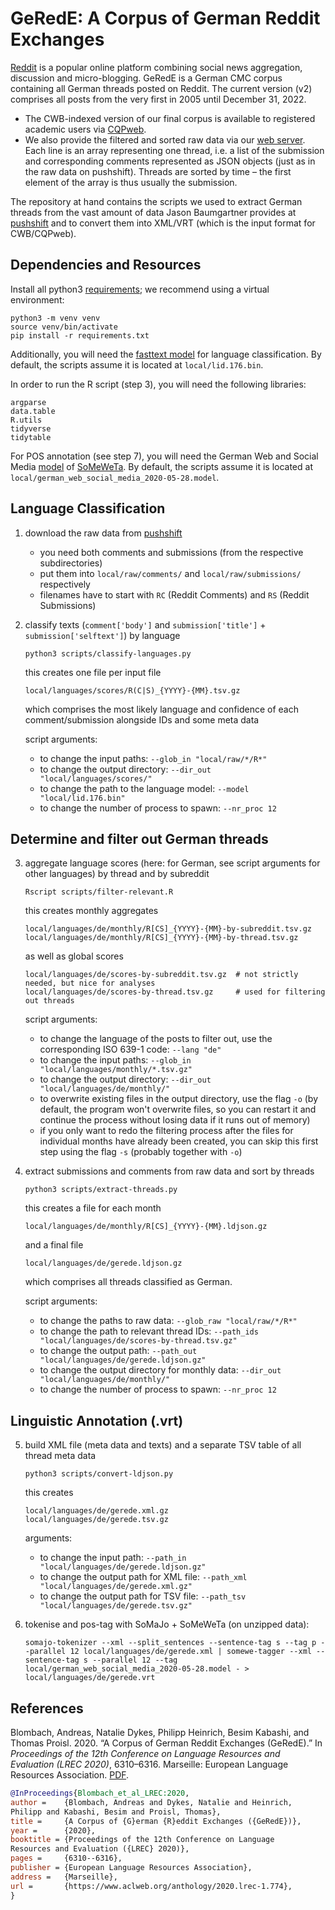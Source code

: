 # GeRedE: A Corpus of German Reddit Exchanges #

[Reddit](https://www.reddit.com) is a popular online platform combining social news aggregation, discussion and micro-blogging. GeRedE is a German CMC corpus containing all German threads posted on Reddit. The current version (v2) comprises all posts from the very first in 2005 until December 31, 2022.

- The CWB-indexed version of our final corpus is available to registered academic users via [CQPweb](https://corpora.linguistik.uni-erlangen.de/cqpweb/gerede_v2).
- We also provide the filtered and sorted raw data via our [web server](https://corpora.linguistik.uni-erlangen.de/data/de-gerede.ldjson.gz).  Each line is an array representing one thread, i.e. a list of the submission and corresponding comments represented as JSON objects (just as in the raw data on pushshift).  Threads are sorted by time – the first element of the array is thus usually the submission.

The repository at hand contains the scripts we used to extract German threads from the vast amount of data Jason Baumgartner provides at [pushshift](https://files.pushshift.io/reddit) and to convert them into XML/VRT (which is the input format for CWB/CQPweb).


## Dependencies and Resources ##

Install all python3 [requirements](requirements.txt); we recommend using a virtual environment:

    python3 -m venv venv
    source venv/bin/activate
    pip install -r requirements.txt

Additionally, you will need the [fasttext model](https://fasttext.cc/docs/en/language-identification.html) for language classification.  By default, the scripts assume it is located at `local/lid.176.bin`.

In order to run the R script (step 3), you will need the following libraries:

    argparse
    data.table
    R.utils
    tidyverse
    tidytable
    
For POS annotation (see step 7), you will need the German Web and Social Media [model](https://corpora.linguistik.uni-erlangen.de/someweta/german_web_social_media_2020-05-28.model) of [SoMeWeTa](https://github.com/tsproisl/SoMeWeTa).  By default, the scripts assume it is located at `local/german_web_social_media_2020-05-28.model`.

## Language Classification ##

1. download the raw data from [pushshift](https://files.pushshift.io/reddit)
   - you need both comments and submissions (from the respective subdirectories)
   - put them into `local/raw/comments/` and `local/raw/submissions/` respectively
   - filenames have to start with `RC` (Reddit Comments) and `RS` (Reddit Submissions)

2. classify texts (`comment['body']` and `submission['title']` + `submission['selftext']`) by language
   ```
   python3 scripts/classify-languages.py
   ```
   this creates one file per input file
   ```
   local/languages/scores/R(C|S)_{YYYY}-{MM}.tsv.gz
   ```
   which comprises the most likely language and confidence of each comment/submission alongside IDs and some meta data

   script arguments:
   - to change the input paths:
     `--glob_in "local/raw/*/R*"`
   - to change the output directory:
     `--dir_out "local/languages/scores/"`
   - to change the path to the language model:
     `--model "local/lid.176.bin"`
   - to change the number of process to spawn:
     `--nr_proc 12`

## Determine and filter out German threads ##

3. aggregate language scores (here: for German, see script arguments for other languages) by thread and by subreddit
   ```
   Rscript scripts/filter-relevant.R
   ```
   this creates monthly aggregates
   ```
   local/languages/de/monthly/R[CS]_{YYYY}-{MM}-by-subreddit.tsv.gz
   local/languages/de/monthly/R[CS]_{YYYY}-{MM}-by-thread.tsv.gz
   ```
   as well as global scores
   ```
   local/languages/de/scores-by-subreddit.tsv.gz  # not strictly needed, but nice for analyses
   local/languages/de/scores-by-thread.tsv.gz     # used for filtering out threads
   ```

   script arguments:
   - to change the language of the posts to filter out, use the corresponding ISO 639-1 code:
     `--lang "de"`
   - to change the input paths:
     `--glob_in "local/languages/monthly/*.tsv.gz"`
   - to change the output directory:
     `--dir_out "local/languages/de/monthly/"`
   - to overwrite existing files in the output directory, use the flag `-o` (by default, the program won't overwrite files, so you can restart it and continue the process without losing data if it runs out of memory)
   - if you only want to redo the filtering process after the files for individual months have already been created, you can skip this first step using the flag `-s` (probably together with `-o`)

4. extract submissions and comments from raw data and sort by threads
   ```
   python3 scripts/extract-threads.py
   ```
   this creates a file for each month
   ```
   local/languages/de/monthly/R[CS]_{YYYY}-{MM}.ldjson.gz
   ```
   and a final file
   ```
   local/languages/de/gerede.ldjson.gz
   ```
   which comprises all threads classified as German.
   
   script arguments:
   - to change the paths to raw data:
     `--glob_raw "local/raw/*/R*"`
   - to change the path to relevant thread IDs:
     `--path_ids "local/languages/de/scores-by-thread.tsv.gz"`
   - to change the output path:
     `--path_out "local/languages/de/gerede.ldjson.gz"`
   - to change the output directory for monthly data:
     `--dir_out "local/languages/de/monthly/"`
   - to change the number of process to spawn:
     `--nr_proc 12`

## Linguistic Annotation (.vrt) ##

5. build XML file (meta data and texts) and a separate TSV table of all thread meta data
   ```
   python3 scripts/convert-ldjson.py
   ```
   this creates
   ```
   local/languages/de/gerede.xml.gz
   local/languages/de/gerede.tsv.gz
   ```
   
   arguments:
   - to change the input path:
     `--path_in "local/languages/de/gerede.ldjson.gz"`
   - to change the output path for XML file:
     `--path_xml "local/languages/de/gerede.xml.gz"`
   - to change the output path for TSV file:
     `--path_tsv "local/languages/de/gerede.tsv.gz"`
   
6. tokenise and pos-tag with SoMaJo + SoMeWeTa (on unzipped data):
   ```
   somajo-tokenizer --xml --split_sentences --sentence-tag s --tag p --parallel 12 local/languages/de/gerede.xml | somewe-tagger --xml --sentence-tag s --parallel 12 --tag local/german_web_social_media_2020-05-28.model - > local/languages/de/gerede.vrt
   ```


## References ##

Blombach, Andreas, Natalie Dykes, Philipp Heinrich, Besim Kabashi, and Thomas Proisl. 2020. “A Corpus of German Reddit Exchanges (GeRedE).”  In *Proceedings of the 12th Conference on Language Resources and Evaluation (LREC 2020)*, 6310–6316. Marseille: European Language Resources Association. [PDF](https://www.aclweb.org/anthology/2020.lrec-1.774.pdf).

```bibtex
@InProceedings{Blombach_et_al_LREC:2020,
author =    {Blombach, Andreas and Dykes, Natalie and Heinrich,
Philipp and Kabashi, Besim and Proisl, Thomas},
title =     {A Corpus of {G}erman {R}eddit Exchanges ({GeRedE})},
year =      {2020},
booktitle = {Proceedings of the 12th Conference on Language
Resources and Evaluation ({LREC} 2020)},
pages =     {6310--6316},
publisher = {European Language Resources Association},
address =   {Marseille},
url =       {https://www.aclweb.org/anthology/2020.lrec-1.774},
}
```

